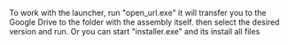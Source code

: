 
To work with the launcher, run "open_url.exe" it will transfer you to the Google Drive to the folder with the assembly itself. then select the desired version and run. Or you can start "installer.exe" and its install all files
